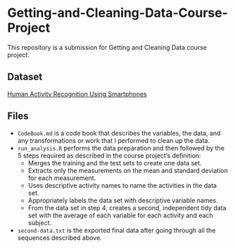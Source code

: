 # Getting-and-Cleaning-Data-Course-Project
This repository is a submission for Getting and Cleaning Data course project.

## Dataset

[Human Activity Recognition Using Smartphones](https://d396qusza40orc.cloudfront.net/getdata%2Fprojectfiles%2FUCI%20HAR%20Dataset.zip)

## Files
- `CodeBook.md` is a code book that describes the variables, the data, and any transformations or work that I performed to clean up the data.
- `run_analysis.R` performs the data preparation and then followed by the 5 steps required as described in the course project’s definition:
    - Merges the training and the test sets to create one data set.
    - Extracts only the measurements on the mean and standard deviation for each measurement.
    - Uses descriptive activity names to name the activities in the data set.
    - Appropriately labels the data set with descriptive variable names.
    - From the data set in step 4, creates a second, independent tidy data set with the average of each variable for each activity and each subject.
- `second-data.txt` is the exported final data after going through all the sequences described above.